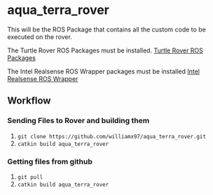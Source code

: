 # aqua_terra_rover

This will be the ROS Package that contains all the custom code to be executed on the rover.

The Turtle Rover ROS Packages must be installed. [Turtle Rover ROS Packages](https://github.com/TurtleRover/tr_ros)

The Intel Realsense ROS Wrapper packages must be installed [Intel Realsense ROS Wrapper](https://github.com/IntelRealSense/realsense-ros)

## Workflow
### Sending Files to Rover and building them
1. `git clone https://github.com/williamx97/aqua_terra_rover.git`
2. `catkin build aqua_terra_rover`

### Getting files from github
1. `git pull`
2. `catkin build aqua_terra_rover`

